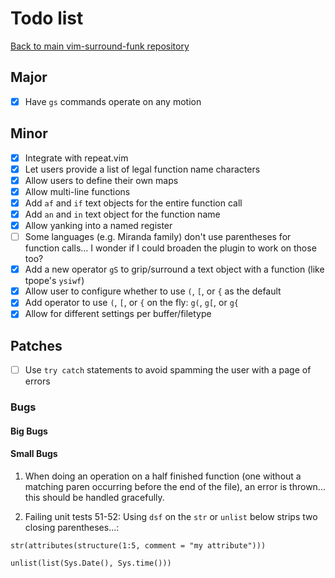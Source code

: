 # Todo list

[Back to main vim-surround-funk repository](https://github.com/Matt-A-Bennett/vim-surround-funk)

## Major
- [x] Have `gs` commands operate on any motion

## Minor
- [x] Integrate with repeat.vim
- [x] Let users provide a list of legal function name characters
- [x] Allow users to define their own maps
- [x] Allow multi-line functions
- [x] Add `af` and `if` text objects for the entire function call
- [x] Add `an` and `in` text object for the function name
- [x] Allow yanking into a named register
- [ ] Some languages (e.g. Miranda family) don't use parentheses for function
      calls... I wonder if I could broaden the plugin to work on those too?
- [x] Add a new operator `gS` to grip/surround a text object with a function
      (like tpope's `ysiwf`)
- [x] Allow user to configure whether to use `(`, `[`, or `{` as the default
- [x] Add operator to use `(`, `[`, or `{` on the fly: `g(`, `g[`, or `g{`
- [x] Allow for different settings per buffer/filetype

## Patches
- [ ] Use `try catch` statements to avoid spamming the user with a page of errors

### Bugs

#### Big Bugs

#### Small Bugs
1. When doing an operation on a half finished function (one without a matching
   paren occurring before the end of the file), an error is thrown... this
   should be handled gracefully.

2. Failing unit tests 51-52: Using `dsf` on the `str` or `unlist` below strips
   two closing parentheses...:

```
str(attributes(structure(1:5, comment = "my attribute")))

unlist(list(Sys.Date(), Sys.time()))
```
